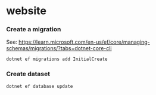 # website

### Create a migration
See: https://learn.microsoft.com/en-us/ef/core/managing-schemas/migrations/?tabs=dotnet-core-cli
```
dotnet ef migrations add InitialCreate
```

### Create dataset
```
dotnet ef database update
```

